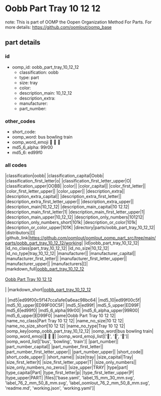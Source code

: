 # Oobb Part Tray 10 12 12  

note: This is part of OOMP the Oopen Organization Method For Parts. For more details: https://github.com/oomlout/oomp_base

##  part details





### id
* oomp_id: oobb_part_tray_10_12_12
  * classification: oobb
  * type: part
  * size: tray
  * color: 
  * description_main: 10_12_12
  * description_extra: 
  * manufacturer: 
  * part_number: 

### other_codes
* short_code: 
* oomp_word: bus bowling train
* oomp_word_emoji :bus: :bowling: :train:
* md5_6_alpha: 99r00
* md5_6: ed99f0

### all codes 
|classification|oobb|
|classification_capital|Oobb|
|classification_first_letter|o|
|classification_first_letter_upper|O|
|classification_upper|OOBB|
|color||
|color_capital||
|color_first_letter||
|color_first_letter_upper||
|color_upper||
|description_extra||
|description_extra_capital||
|description_extra_first_letter||
|description_extra_first_letter_upper||
|description_extra_upper||
|description_main|10_12_12|
|description_main_capital|10 12.12|
|description_main_first_letter|1|
|description_main_first_letter_upper|1|
|description_main_upper|10_12_12|
|description_only_numbers|101212|
|description_only_numbers_short|101k|
|description_or_color|101k|
|description_or_color_upper|101K|
|directory|parts/oobb_part_tray_10_12_12|
|distributors|[]|
|github_link|https://github.com/oomlout/oomlout_oomp_part_src/tree/main/parts/oobb_part_tray_10_12_12/working|
|id|oobb_part_tray_10_12_12|
|id_no_class|part_tray_10_12_12|
|id_no_size|10_12_12|
|id_no_type|tray_10_12_12|
|manufacturer||
|manufacturer_capital||
|manufacturer_first_letter||
|manufacturer_first_letter_upper||
|manufacturer_upper||
|manufacturers|[]|
|markdown_full|[oobb_part_tray_10_12_12](https://github.com/oomlout/oomlout_oomp_part_src/tree/main/parts/oobb_part_tray_10_12_12/working)<br>[](https://github.com/oomlout/oomlout_oomp_part_src/tree/main/parts/oobb_part_tray_10_12_12/working)<br>[Oobb Part Tray 10 12 12](https://github.com/oomlout/oomlout_oomp_part_src/tree/main/parts/oobb_part_tray_10_12_12/working)<br><br>|
|markdown_short|[oobb_part_tray_10_12_12](https://github.com/oomlout/oomlout_oomp_part_src/tree/main/parts/oobb_part_tray_10_12_12/working)<br><br>|
|md5|ed99f00c5f147cca1afe0a6eac98bc64|
|md5_10|ed99f00c5f|
|md5_10_upper|ED99F00C5F|
|md5_5|ed99f|
|md5_5_upper|ED99F|
|md5_6|ed99f0|
|md5_6_alpha|99r00|
|md5_6_alpha_upper|99R00|
|md5_6_upper|ED99F0|
|name|Oobb Part Tray 10 12 12|
|name_no_class|Part Tray 10 12 12|
|name_no_size|10 12 12|
|name_no_size_short|10 12 12|
|name_no_type|Tray 10 12 12|
|oomp_key|oomp_oobb_part_tray_10_12_12|
|oomp_word|bus bowling train|
|oomp_word_emoji|:bus: :bowling: :train:|
|oomp_word_emoji_list|[':bus:', ':bowling:', ':train:']|
|oomp_word_list|['bus', 'bowling', 'train']|
|part_number||
|part_number_capital||
|part_number_first_letter||
|part_number_first_letter_upper||
|part_number_upper||
|short_code||
|short_code_upper||
|short_name||
|size|tray|
|size_capital|Tray|
|size_first_letter|t|
|size_first_letter_upper|T|
|size_only_numbers||
|size_only_numbers_no_zeros||
|size_upper|TRAY|
|type|part|
|type_capital|Part|
|type_first_letter|p|
|type_first_letter_upper|P|
|type_upper|PART|
|files|['base.yaml', 'label_15_mm_30_mm.svg', 'label_76_2_mm_50_8_mm.svg', 'label_oomlout_76_2_mm_50_8_mm.svg', 'readme.md', 'working.json', 'working.yaml']|
